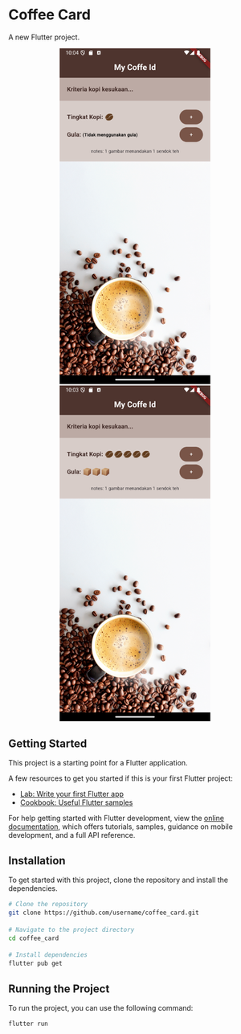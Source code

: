 # Coffee Card

A new Flutter project.

<p align="center">
  <img src="/assets/img/tampilan_awal.png" alt="Tampilan Awal" width="300"/> <img src="/assets/img/tampilan_setelah.png" alt="Tampilan Setelah" width="300"/>
</p>

## Getting Started

This project is a starting point for a Flutter application.

A few resources to get you started if this is your first Flutter project:

- [Lab: Write your first Flutter app](https://docs.flutter.dev/get-started/codelab)
- [Cookbook: Useful Flutter samples](https://docs.flutter.dev/cookbook)

For help getting started with Flutter development, view the
[online documentation](https://docs.flutter.dev/), which offers tutorials,
samples, guidance on mobile development, and a full API reference.

## Installation

To get started with this project, clone the repository and install the dependencies.

```bash
# Clone the repository
git clone https://github.com/username/coffee_card.git

# Navigate to the project directory
cd coffee_card

# Install dependencies
flutter pub get
```

## Running the Project

To run the project, you can use the following command:

```bash
flutter run
```
